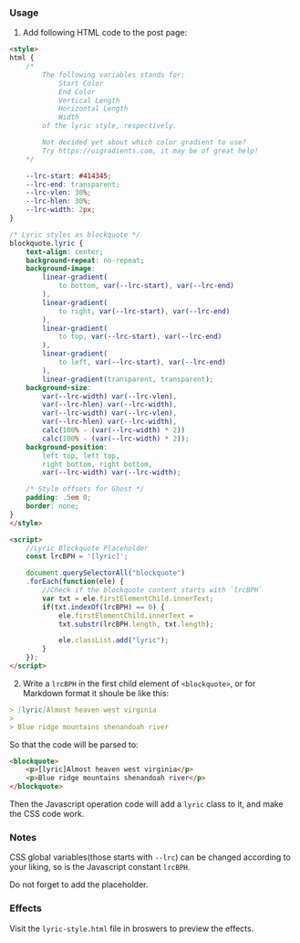 ### Usage

1. Add following HTML code to the post page:

```html
<style>
html {
    /*
        The following variables stands for:
            Start Color
            End Color
            Vertical Length
            Horizontal Length
            Width
        of the lyric style, respectively.

        Not decided yet about which color gradient to use?
        Try https://uigradients.com, it may be of great help!
    */

    --lrc-start: #414345;
    --lrc-end: transparent;
    --lrc-vlen: 30%;
    --lrc-hlen: 30%;
    --lrc-width: 2px;
}

/* Lyric styles as blockquote */
blockquote.lyric {
    text-align: center;
    background-repeat: no-repeat;
    background-image:
        linear-gradient(
            to bottom, var(--lrc-start), var(--lrc-end)
        ),
        linear-gradient(
            to right, var(--lrc-start), var(--lrc-end)
        ),
        linear-gradient(
            to top, var(--lrc-start), var(--lrc-end)
        ),
        linear-gradient(
            to left, var(--lrc-start), var(--lrc-end)
        ),
        linear-gradient(transparent, transparent);
    background-size:
        var(--lrc-width) var(--lrc-vlen),
        var(--lrc-hlen) var(--lrc-width),
        var(--lrc-width) var(--lrc-vlen),
        var(--lrc-hlen) var(--lrc-width),
        calc(100% - (var(--lrc-width) * 2))
        calc(100% - (var(--lrc-width) * 2));
    background-position:
        left top, left top,
        right bottom, right bottom,
        var(--lrc-width) var(--lrc-width);

    /* Style offsets for Ghost */
    padding: .5em 0;
    border: none;
}
</style>

<script>
    //Lyric Blockquote Placeholder
    const lrcBPH = '[lyric]';

    document.querySelectorAll("blockquote")
    .forEach(function(ele) {
        //Check if the blockquote content starts with `lrcBPH`
        var txt = ele.firstElementChild.innerText;
        if(txt.indexOf(lrcBPH) == 0) {
            ele.firstElementChild.innerText =
            txt.substr(lrcBPH.length, txt.length);

            ele.classList.add("lyric");
        }
    });
</script>
```

2. Write a `lrcBPH` in the first child element of `<blockquote>`, or for Markdown format it shoule be like this:

```markdown
> [lyric]Almost heaven west virginia
>
> Blue ridge mountains shenandoah river
```

So that the code will be parsed to:

```html
<blockquote>
    <p>[lyric]Almost heaven west virginia</p>
    <p>Blue ridge mountains shenandoah river</p>
</blockquote>
```

Then the Javascript operation code will add a `lyric` class to it, and make the CSS code work.

### Notes
CSS global variables(those starts with `--lrc`) can be changed according to your liking, so is the Javascript constant `lrcBPH`.

Do not forget to add the placeholder.

### Effects
Visit the `lyric-style.html` file in broswers to preview the effects.
